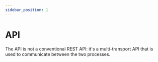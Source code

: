 ```yaml
---
sidebar_position: 1
---
```


# API

The API is not a conventional REST API: it's a multi-transport API that is used to communicate between the two processes.